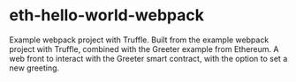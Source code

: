 # eth-hello-world-webpack
Example webpack project with Truffle. Built from the example webpack project with Truffle, combined with the Greeter example from Ethereum. A web front to interact with the Greeter smart contract, with the option to set a new greeting.
